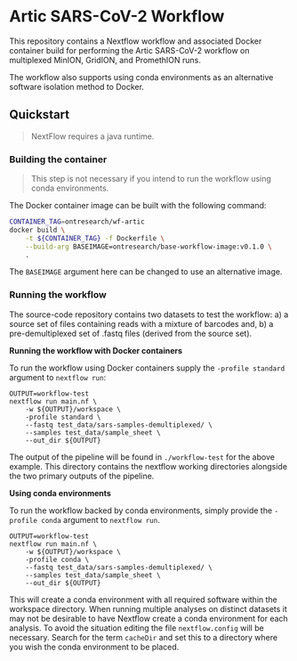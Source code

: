 # Artic SARS-CoV-2 Workflow

This repository contains a Nextflow workflow and associated Docker
container build for performing the Artic SARS-CoV-2 workflow on 
multiplexed MinION, GridION, and PromethION runs.

The workflow also supports using conda environments as an alternative
software isolation method to Docker.

## Quickstart

> NextFlow requires a java runtime.

### Building the container

> This step is not necessary if you intend to run the workflow using
> conda environments.

The Docker container image can be built with the following command:

```bash
CONTAINER_TAG=ontresearch/wf-artic
docker build \
    -t ${CONTAINER_TAG} -f Dockerfile \
    --build-arg BASEIMAGE=ontresearch/base-workflow-image:v0.1.0 \
    .
```

The `BASEIMAGE` argument here can be changed to use an alternative image.

### Running the workflow

The source-code repository contains two datasets to test the workflow:
a) a source set of files containing reads with a mixture of barcodes and,
b) a pre-demultiplexed set of .fastq files (derived from the source set).

**Running the workflow with Docker containers**

To run the workflow using Docker containers supply the `-profile standard`
argument to `nextflow run`:

```
OUTPUT=workflow-test
nextflow run main.nf \
    -w ${OUTPUT}/workspace \
    -profile standard \
    --fastq test_data/sars-samples-demultiplexed/ \
    --samples test_data/sample_sheet \
    --out_dir ${OUTPUT}
```

The output of the pipeline will be found in `./workflow-test` for the above
example. This directory contains the nextflow working directories alongside
the two primary outputs of the pipeline.

**Using conda environments**

To run the workflow backed by conda environments, simply provide the
`-profile conda` argument to `nextflow run`.

```
OUTPUT=workflow-test
nextflow run main.nf \
    -w ${OUTPUT}/workspace \
    -profile conda \
    --fastq test_data/sars-samples-demultiplexed/ \
    --samples test_data/sample_sheet \
    --out_dir ${OUTPUT}
```

This will create a conda environment with all required software within the
workspace directory. When running multiple analyses on distinct datasets
it may not be desirable to have Nextflow create a conda environment for each
analysis. To avoid the situation editing the file `nextflow.config` will
be necessary. Search for the term `cacheDir` and set this to a directory
where you wish the conda environment to be placed.
